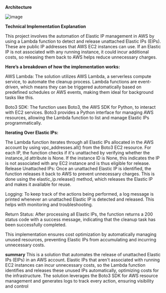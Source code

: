 **Architecture**

![image](https://github.com/user-attachments/assets/6b3ccea1-d022-4214-a5c7-5dd40669283b)


**Technical Implementation Explanation**

This project involves the automation of Elastic IP management in AWS by using a Lambda function to detect and release unattached Elastic IPs (EIPs). 
These are public IP addresses that AWS EC2 instances can use. If an Elastic IP is not associated with any running instance, it could incur additional costs, so releasing them back to AWS helps reduce unnecessary charges.

**Here’s a breakdown of how the implementation works:**

AWS Lambda: The solution utilizes AWS Lambda, a serverless compute service, to automate the cleanup process. 
Lambda functions are event-driven, which means they can be triggered automatically based on predefined schedules or AWS events, making them ideal for background tasks like this.

Boto3 SDK: The function uses Boto3, the AWS SDK for Python, to interact with EC2 services. Boto3 provides a Python interface for managing AWS resources, allowing the Lambda function to list and manage Elastic IPs programmatically.

**Iterating Over Elastic IPs:**

The Lambda function iterates through all Elastic IPs allocated in the AWS account by using vpc_addresses.all() from the Boto3 EC2 resource.
For each IP, the function checks if it's unattached by verifying whether the instance_id attribute is None. If the instance ID is None, this indicates the IP is not associated with any EC2 instance and is thus eligible for release.
Release Unattached IPs: Once an unattached Elastic IP is identified, the function releases it back to AWS to prevent unnecessary charges.
This is done using the elastic_ip.release() method, which releases the Elastic IP and makes it available for reuse.

Logging: To keep track of the actions being performed, a log message is printed whenever an unattached Elastic IP is detected and released. This helps with monitoring and troubleshooting.

Return Status: After processing all Elastic IPs, the function returns a 200 status code with a success message, indicating that the cleanup task has been successfully completed.

This implementation ensures cost optimization by automatically managing unused resources, preventing Elastic IPs from accumulating and incurring unnecessary costs.

**summary**
This is a solution that automates the release of unattached Elastic IPs (EIPs) in an AWS account. Elastic IPs that aren't associated with running EC2 instances can incur unnecessary costs,
so the Lambda function identifies and releases these unused IPs automatically, optimizing costs for the infrastructure.
The solution leverages the Boto3 SDK for AWS resource management and generates logs to track every action, ensuring visibility and control
